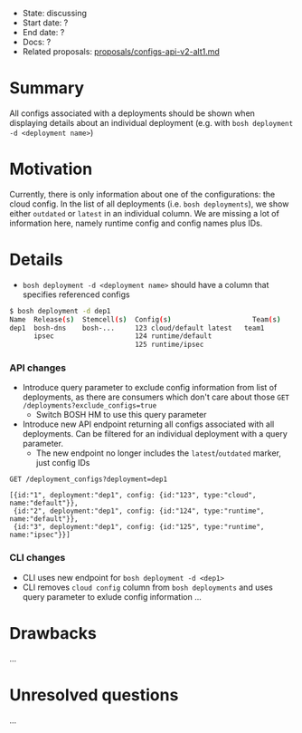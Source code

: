 - State: discussing
- Start date: ?
- End date: ?
- Docs: ?
- Related proposals: [proposals/configs-api-v2-alt1.md](proposals/configs-api-v2-alt1.md)

# Summary
All configs associated with a deployments should be shown when displaying details about an individual deployment (e.g. with `bosh deployment -d <deployment name>`)

# Motivation
Currently, there is only information about one of the configurations: the cloud config. In the list of all deployments (i.e. `bosh deployments`), we show either `outdated` or `latest` in an individual column. We are missing a lot of information here, namely runtime config and config names plus IDs.

# Details
- `bosh deployment -d <deployment name>` should have a column that specifies referenced configs

```bash
$ bosh deployment -d dep1
Name  Release(s)  Stemcell(s)  Config(s)                    Team(s)
dep1  bosh-dns    bosh-...     123 cloud/default latest   team1
      ipsec                    124 runtime/default
                               125 runtime/ipsec
```

### API changes

* Introduce query parameter to exclude config information from list of deployments, as there are consumers which don't care about those `GET /deployments?exclude_configs=true`
  * Switch BOSH HM to use this query parameter
* Introduce new API endpoint returning all configs associated with all deployments. Can be filtered for an individual deployment with a query parameter.
  * The new endpoint no longer includes the `latest`/`outdated` marker, just config IDs
```
GET /deployment_configs?deployment=dep1

[{id:"1", deployment:"dep1", config: {id:"123", type:"cloud", name:"default"}},
 {id:"2", deployment:"dep1", config: {id:"124", type:"runtime", name:"default"}},
 {id:"3", deployment:"dep1", config: {id:"125", type:"runtime", name:"ipsec"}}]

```

### CLI changes
* CLI uses new endpoint for `bosh deployment -d <dep1>`
* CLI removes `cloud config` column from `bosh deployments` and uses query parameter to exlude config information
...

# Drawbacks

...

# Unresolved questions

...
